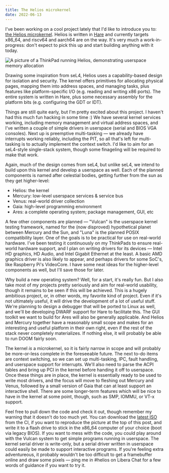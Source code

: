 ```yaml
---
title: The Helios microkernel
date: 2022-06-13
---
```


I've been working on a cool project lately that I'd like to introduce you to:
[the Helios microkernel][Helios]. Helios is written in [Hare] and currently
targets x86\_64, and riscv64 and aarch64 are on the way. It's very much a
work-in-progress: don't expect to pick this up and start building anything with
it today.

[Helios]: https://sr.ht/~sircmpwn/helios
[Hare]: https://harelang.org
[seL4]: https://sel4.systems

![A picture of a ThinkPad running Helios, demonstrating userspace memory allocation](https://redacted.moe/f/4d2d7b25.jpg)

Drawing some inspiration from seL4, Helios uses a capability-based design for
isolation and security. The kernel offers primitives for allocating physical
pages, mapping them into address spaces, and managing tasks, plus features like
platform-specific I/O (e.g. reading and writing x86 ports). The entire system is
written in Hare, plus some necessary assembly for the platform bits (e.g.
configuring the GDT or IDT).

Things are still quite early, but I'm pretty excited about this project. I
haven't had this much fun hacking in some time :) We have several kernel
services working, including memory management and virtual address spaces, and
I've written a couple of simple drivers in userspace (serial and BIOS VGA
consoles). Next up is preemptive multi-tasking&nbsp;&mdash; we already have
interrupts working reliably, including the PIT, so all that's left for
multi-tasking is to actually implement the context switch. I'd like to aim for
an seL4-style single-stack system, though some finageling will be required
to make that work.

Again, much of the design comes from seL4, but unlike seL4, we intend to build
upon this kernel and develop a userspace as well. Each of the planned components
is named after celestial bodies, getting further from the sun as they get
higher-level:

- Helios: the kernel
- Mercury: low-level userspace services & service bus
- Venus: real-world driver collection
- Gaia: high-level programming environment
- Ares: a complete operating system; package management, GUI, etc

A few other components are planned &mdash; "Vulcan" is the userspace kernel
testing framework, named for the (now disproved) hypothetical planet between
Mercury and the Sun, and "Luna" is the planned POSIX compatibility layer. One of
the goals is to be practical for use on real-world hardware. I've been testing
it continuously on my ThinkPads to ensure real-world hardware support, and I
plan on writing drivers for its devices &mdash; Intel HD graphics, HD Audio, and
Intel Gigabit Ethernet at the least. A basic AMD graphics driver is also likely
to appear, and perhaps drivers for some SoC's, like Raspberry Pi's VideoCore. I
have some neat ideas for the higher-level components as well, but I'll save
those for later.

Why build a new operating system? Well, for a start, it's really fun. But I also
take most of my projects pretty seriously and aim for real-world usability,
though it remains to be seen if this will be achieved. This is a hugely
ambitious project, or, in other words, my favorite kind of project. Even if it's
not ultimately useful, it will drive the development of a lot of useful stuff.
We're planning to design a debugger that will be ported to Linux as well, and
we'll be developing DWARF support for Hare to facilitate this. The GUI toolkit
we want to build for Ares will also be generally applicable. And Helios and
Mercury together have a reasonably small scope and makes for an interesting and
useful platform in their own right, even if the rest of the stack never
completely materializes. If nothing else, it will probably be able to run DOOM
fairly soon.

The kernel *is* a microkernel, so it is fairly narrow in scope and will probably
be more-or-less complete in the foreseeable future. The next to-do items are
context switching, so we can set up multi-tasking, IPC, fault handling, and
userspace support for interrupts. We'll also need to parse the ACPI tables and
bring up PCI in the kernel before handing it off to userspace. Once these things
are in place, the kernel is essentially ready to be used to write most drivers,
and the focus will move to fleshing out Mercury and Venus, followed by a small
version of Gaia that can at least support an interactive shell. There are some
longer-term features which will be nice to have in the kernel at some point,
though, such as SMP, IOMMU, or VT-x support.

Feel free to pull down the code and check it out, though remember my warning
that it doesn't do too much yet. You can download the [latest ISO] from the CI,
if you want to reproduce the picture at the top of this post, and write it to a
flash drive to stick in the x86\_64 computer of your choice (boot via legacy
BIOS). If you want to mess with the code, you could play around with the Vulcan
system to get simple programs running in userspace. The kernel serial driver is
write-only, but a serial driver written in userspace could easily be made to
support interactive programs. If you're feeling extra adventureous, it probably
wouldn't be too difficult to get a framebuffer online and draw some pixels
&mdash; ping me in #helios on Libera Chat for a few words of guidance if you
want to try it.

[latest ISO]: https://builds.sr.ht/~sircmpwn/helios/commits/master
